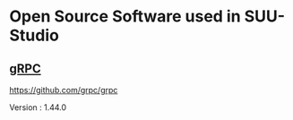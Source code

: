 # Open Source Software used in SUU-Studio

## [gRPC](https://grpc.io/)

https://github.com/grpc/grpc

Version : 1.44.0
